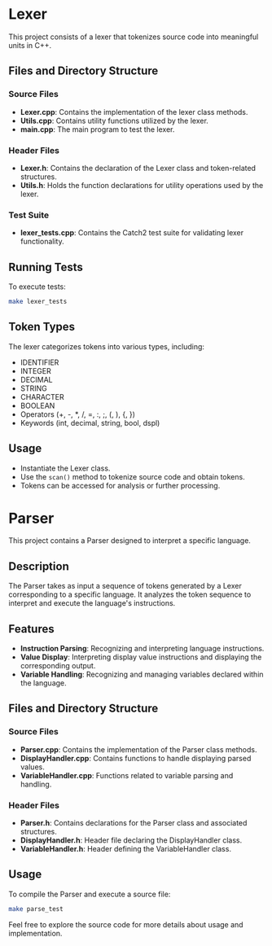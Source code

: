 # Lexer
This project consists of a lexer that tokenizes source code into meaningful units in C++.

## Files and Directory Structure
### Source Files
- **Lexer.cpp**: Contains the implementation of the lexer class methods.
- **Utils.cpp**: Contains utility functions utilized by the lexer.
- **main.cpp**: The main program to test the lexer.

### Header Files
- **Lexer.h**: Contains the declaration of the Lexer class and token-related structures.
- **Utils.h**: Holds the function declarations for utility operations used by the lexer.

### Test Suite
- **lexer_tests.cpp**: Contains the Catch2 test suite for validating lexer functionality.

## Running Tests
To execute tests:

```bash
make lexer_tests
```

## Token Types
The lexer categorizes tokens into various types, including:
- IDENTIFIER
- INTEGER
- DECIMAL
- STRING
- CHARACTER
- BOOLEAN
- Operators (+, -, *, /, =, :, ;, (, ), {, })
- Keywords (int, decimal, string, bool, dspl)

## Usage
- Instantiate the Lexer class.
- Use the `scan()` method to tokenize source code and obtain tokens.
- Tokens can be accessed for analysis or further processing.

# Parser
This project contains a Parser designed to interpret a specific language.

## Description
The Parser takes as input a sequence of tokens generated by a Lexer corresponding to a specific language. It analyzes the token sequence to interpret and execute the language's instructions.

## Features
- **Instruction Parsing**: Recognizing and interpreting language instructions.
- **Value Display**: Interpreting display value instructions and displaying the corresponding output.
- **Variable Handling**: Recognizing and managing variables declared within the language.

## Files and Directory Structure
### Source Files
- **Parser.cpp**: Contains the implementation of the Parser class methods.
- **DisplayHandler.cpp**: Contains functions to handle displaying parsed values.
- **VariableHandler.cpp**: Functions related to variable parsing and handling.

### Header Files
- **Parser.h**: Contains declarations for the Parser class and associated structures.
- **DisplayHandler.h**: Header file declaring the DisplayHandler class.
- **VariableHandler.h**: Header defining the VariableHandler class.

## Usage
To compile the Parser and execute a source file:

```bash
make parse_test
```

Feel free to explore the source code for more details about usage and implementation.
